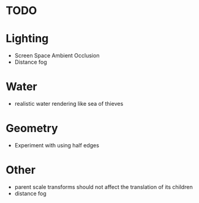 # TODO

# Lighting
* Screen Space Ambient Occlusion
* Distance fog

# Water
* realistic water rendering like sea of thieves

# Geometry
* Experiment with using half edges

# Other
* parent scale transforms should not affect the translation of its children
* distance fog